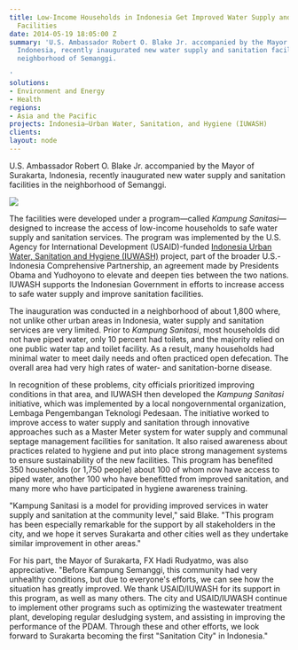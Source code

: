 ```yaml
---
title: Low-Income Households in Indonesia Get Improved Water Supply and Sanitation
  Facilities
date: 2014-05-19 18:05:00 Z
summary: 'U.S. Ambassador Robert O. Blake Jr. accompanied by the Mayor of Surakarta,
  Indonesia, recently inaugurated new water supply and sanitation facilities in the
  neighborhood of Semanggi.

'
solutions:
- Environment and Energy
- Health
regions:
- Asia and the Pacific
projects: Indonesia—Urban Water, Sanitation, and Hygiene (IUWASH)
clients: 
layout: node
---
```


U.S. Ambassador Robert O. Blake Jr. accompanied by the Mayor of Surakarta, Indonesia, recently inaugurated new water supply and sanitation facilities in the neighborhood of Semanggi.

![][1]

The facilities were developed under a program—called _Kampung Sanitasi_—designed to increase the access of low-income households to safe water supply and sanitation services. The program was implemented by the U.S. Agency for International Development (USAID)-funded [Indonesia Urban Water, Sanitation and Hygiene (IUWASH)][2] project, part of the broader U.S.-Indonesia Comprehensive Partnership, an agreement made by Presidents Obama and Yudhoyono to elevate and deepen ties between the two nations. IUWASH supports the Indonesian Government in efforts to increase access to safe water supply and improve sanitation facilities.

The inauguration was conducted in a neighborhood of about 1,800 where, not unlike other urban areas in Indonesia, water supply and sanitation services are very limited. Prior to _Kampung Sanitasi_, most households did not have piped water, only 10 percent had toilets, and the majority relied on one public water tap and toilet facility. As a result, many households had minimal water to meet daily needs and often practiced open defecation. The overall area had very high rates of water- and sanitation-borne disease.

In recognition of these problems, city officials prioritized improving conditions in that area, and IUWASH then developed the _Kampung Sanitasi_ initiative, which was implemented by a local nongovernmental organization, Lembaga Pengembangan Teknologi Pedesaan. The initiative worked to improve access to water supply and sanitation through innovative approaches such as a Master Meter system for water supply and communal septage management facilities for sanitation. It also raised awareness about practices related to hygiene and put into place strong management systems to ensure sustainability of the new facilities. This program has benefited 350 households (or 1,750 people) about 100 of whom now have access to piped water, another 100 who have benefitted from improved sanitation, and many more who have participated in hygiene awareness training.

"Kampung Sanitasi is a model for providing improved services in water supply and sanitation at the community level," said Blake. "This program has been especially remarkable for the support by all stakeholders in the city, and we hope it serves Surakarta and other cities well as they undertake similar improvement in other areas."

For his part, the Mayor of Surakarta, FX Hadi Rudyatmo, was also appreciative. "Before Kampung Semanggi, this community had very unhealthy conditions, but due to everyone's efforts, we can see how the situation has greatly improved. We thank USAID/IUWASH for its support in this program, as well as many others. The city and USAID/IUWASH continue to implement other programs such as optimizing the wastewater treatment plant, developing regular desludging system, and assisting in improving the performance of the PDAM. Through these and other efforts, we look forward to Surakarta becoming the first "Sanitation City" in Indonesia."

[1]: /assets/images/news/AmboBlakeNEWS.jpg
[2]: /our-work/projects/indonesia-urban-water-sanitation-and-hygiene-iuwash
